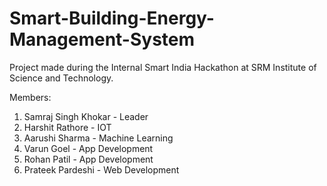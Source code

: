 # Smart-Building-Energy-Management-System
Project made during the Internal Smart India Hackathon at SRM Institute of Science and Technology.

Members:

1) Samraj Singh Khokar - Leader
2) Harshit Rathore - IOT
3) Aarushi Sharma - Machine Learning
4) Varun Goel - App Development
5) Rohan Patil - App Development
6) Prateek Pardeshi - Web Development
